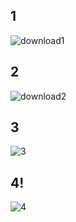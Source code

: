 ## 1
![download1](https://user-images.githubusercontent.com/72157067/123860257-ecda6b80-d93a-11eb-81da-7491767a5166.png)

## 2
![download2](https://user-images.githubusercontent.com/72157067/123860201-d502e780-d93a-11eb-9f47-d49d943aa563.png)

## 3
![3](https://user-images.githubusercontent.com/72157067/123860215-da603200-d93a-11eb-851a-0ea0057e73a9.png)

## 4!
![4](https://user-images.githubusercontent.com/72157067/123860224-df24e600-d93a-11eb-987c-f51b1a61872c.png)
